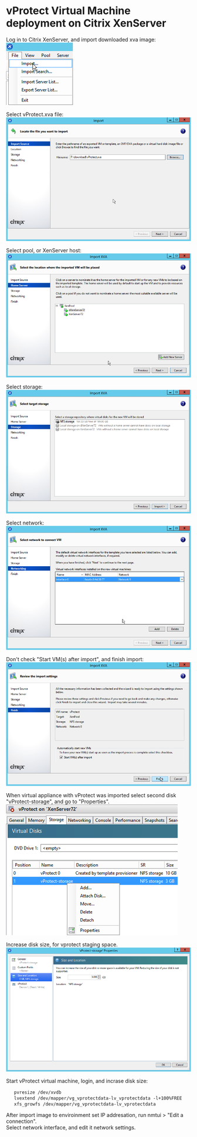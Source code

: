 # vProtect Virtual Machine deployment on Citrix XenServer

Log in to Citrix XenServer, and import downloaded xva image:  
![](../.gitbook/assets/images_citrix_01.png)

Select vProtect.xva file:  
![](../.gitbook/assets/images_citrix_02.png)

Select pool, or XenServer host:  
![](../.gitbook/assets/images_citrix_03.png)

Select storage:  
![](../.gitbook/assets/images_citrix_04%20%281%29.png)

Select network:  
![](../.gitbook/assets/images_citrix_05%20%281%29.png)

Don't check "Start VM\(s\) after import", and finish import:  
![](../.gitbook/assets/images_citrix_06%20%281%29.png)

When virtual appliance with vProtect was imported select second disk "vProtect-storage", and go to "Properties".  
![](../.gitbook/assets/images_citrix_07%20%281%29.png)

Increase disk size, for vprotect staging space.  
![](../.gitbook/assets/images_citrix_08%20%281%29.png)

Start vProtect virtual machine, login, and incrase disk size:

```text
   pvresize /dev/xvdb
   lvextend /dev/mapper/vg_vprotectdata-lv_vprotectdata -l+100%FREE
   xfs_growfs /dev/mapper/vg_vprotectdata-lv_vprotectdata
```

After import image to enviroinment set IP addresation, run nmtui &gt; "Edit a connection".  
Select network interface, and edit it network settings.

